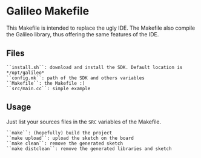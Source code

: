 Galileo Makefile
================
This Makefile is intended to replace the ugly IDE.
The Makefile also compile the Galileo library, thus offering the same
features of the IDE.

Files
------
    ``install.sh``: download and install the SDK. Default location is */opt/galileo*
    ``config.mk``: path of the SDK and others variables
    ``Makefile``: the Makefile :)
    ``src/main.cc``: simple example

Usage
-----
Just list your sources files in the ``SRC`` variables of the Makefile.

    ``make``: (hopefully) build the project
    ``make upload``: upload the sketch on the board
    ``make clean``: remove the generated sketch
    ``make distclean``: remove the generated libraries and sketch
